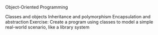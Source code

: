Object-Oriented Programming

Classes and objects
Inheritance and polymorphism
Encapsulation and abstraction
Exercise: Create a program using classes to model a simple real-world scenario, like a library system